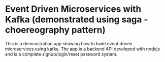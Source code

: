 # Event Driven Microservices with Kafka (demonstrated using saga -choereography pattern)
This is a demonstration app showing how to build event driven microservices using kafka. The app is a backend API developed with nodejs and is a complete signup/login/reset password system.
